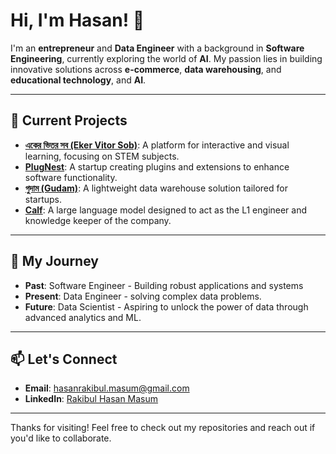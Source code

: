# Hi, I'm Hasan! 👋

I'm an **entrepreneur** and **Data Engineer** with a background in **Software Engineering**, currently exploring the world of **AI**. My passion lies in building innovative solutions across **e-commerce**, **data warehousing**, and **educational technology**, and **AI**.

---

## 🚀 Current Projects

- [**একের ভিতর সব (Eker Vitor Sob)**](https://github.com/eker-vitor-sob): A platform for interactive and visual learning, focusing on STEM subjects.
- [**PlugNest**](https://github.com/plugnest): A startup creating plugins and extensions to enhance software functionality.
- [**গুদাম (Gudam)**](https://github.com/rhasanm/gudam): A lightweight data warehouse solution tailored for startups.
- [**Calf**](https://github.com/rhasanm/calf): A large language model designed to act as the L1 engineer and knowledge keeper of the company.

---

## 🧠 My Journey

- **Past**: Software Engineer - Building robust applications and systems
- **Present**: Data Engineer - solving complex data problems.
- **Future**: Data Scientist - Aspiring to unlock the power of data through advanced analytics and ML.

---

## 📫 Let's Connect

- **Email**: [hasanrakibul.masum@gmail.com](mailto:hasanrakibul.masum@gmail.com)
- **LinkedIn**: [Rakibul Hasan Masum](https://www.linkedin.com/in/pesnik/)

---

Thanks for visiting! Feel free to check out my repositories and reach out if you'd like to collaborate.
